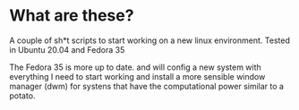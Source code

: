 # What are these?

A couple of sh*t scripts to start working on a new linux environment. 
Tested in Ubuntu 20.04 and Fedora 35

The Fedora 35 is more up to date. and will config a new system with everything I need to start working and install a more sensible window manager (dwm) for systens that have the computational power similar to a potato.  
